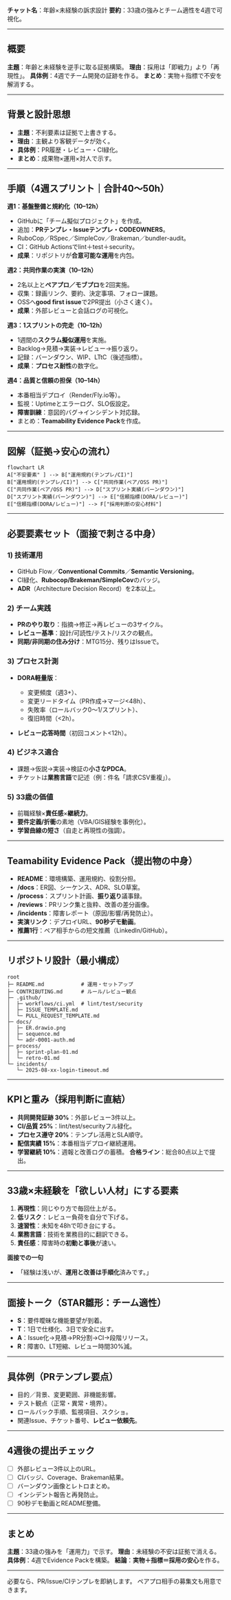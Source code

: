 **チャット名**：年齢×未経験の訴求設計
**要約**：33歳の強みとチーム適性を4週で可視化。

---

## 概要

**主題**：年齢と未経験を逆手に取る証拠構築。
**理由**：採用は「即戦力」より「再現性」。
**具体例**：4週でチーム開発の証跡を作る。
**まとめ**：実物＋指標で不安を解消する。

---

## 背景と設計思想

* **主題**：不利要素は証拠で上書きする。
* **理由**：主観より客観データが効く。
* **具体例**：PR履歴・レビュー・CI緑化。
* **まとめ**：成果物×運用×対人で示す。

---

## 手順（4週スプリント｜合計40〜50h）

**週1：基盤整備と規約化（10–12h）**

* GitHubに「チーム擬似プロジェクト」を作成。
* 追加：**PRテンプレ・Issueテンプレ・CODEOWNERS**。
* RuboCop／RSpec／SimpleCov／Brakeman／bundler-audit。
* CI：GitHub Actionsでlint＋test＋security。
* **成果**：リポジトリが**合意可能な運用**を内包。

**週2：共同作業の実演（10–12h）**

* 2名以上と**ペアプロ／モブプロ**を2回実施。
* 収集：録画リンク、要約、決定事項、フォロー課題。
* OSSへ**good first issue**で2PR提出（小さく速く）。
* **成果**：外部レビューと会話ログの可視化。

**週3：1スプリントの完走（10–12h）**

* 1週間の**スクラム擬似運用**を実施。
* Backlog→見積→実装→レビュー→振り返り。
* 記録：バーンダウン、WIP、LTtC（後述指標）。
* **成果**：**プロセス耐性**の数字化。

**週4：品質と信頼の担保（10–14h）**

* 本番相当デプロイ（Render/Fly.io等）。
* 監視：Uptimeとエラーログ、SLO仮設定。
* **障害訓練**：意図的バグ→インシデント対応録。
* まとめ：**Teamability Evidence Pack**を作成。

---

## 図解（証拠→安心の流れ）

```mermaid
flowchart LR
A["不安要素" ] --> B["運用規約(テンプレ/CI)"]
B["運用規約(テンプレ/CI)"] --> C["共同作業(ペア/OSS PR)"]
C["共同作業(ペア/OSS PR)"] --> D["スプリント実績(バーンダウン)"]
D["スプリント実績(バーンダウン)"] --> E["信頼指標(DORA/レビュー)"]
E["信頼指標(DORA/レビュー)"] --> F["採用判断の安心材料"]
```

---

## 必要要素セット（面接で刺さる中身）

### 1) **技術運用**

* GitHub Flow／**Conventional Commits**／**Semantic Versioning**。
* CI緑化、**Rubocop/Brakeman/SimpleCov**のバッジ。
* **ADR**（Architecture Decision Record）を2本以上。

### 2) **チーム実践**

* **PRのやり取り**：指摘→修正→再レビューの3サイクル。
* **レビュー基準**：設計/可読性/テスト/リスクの観点。
* **同期/非同期の住み分け**：MTG15分、残りはIssueで。

### 3) **プロセス計測**

* **DORA軽量版**：

  * 変更頻度（週3+）、
  * 変更リードタイム（PR作成→マージ<48h）、
  * 失敗率（ロールバック0〜1/スプリント）、
  * 復旧時間（<2h）。
* **レビュー応答時間**（初回コメント<12h）。

### 4) **ビジネス適合**

* 課題→仮説→実装→検証の**小さなPDCA**。
* チケットは**業務言語**で記述（例：件名「請求CSV重複」）。

### 5) **33歳の価値**

* 前職経験×**責任感**×**継続力**。
* **要件定義/折衝**の素地（VBA/GIS経験を事例化）。
* **学習曲線の短さ**（自走と再現性の強調）。

---

## Teamability Evidence Pack（提出物の中身）

* **README**：環境構築、運用規約、役割分担。
* **/docs**：ER図、シーケンス、ADR、SLO草案。
* **/process**：スプリント計画、**振り返り**議事録。
* **/reviews**：PRリンク集と抜粋、改善の差分画像。
* **/incidents**：障害レポート（原因/影響/再発防止）。
* **実演リンク**：デプロイURL、**90秒デモ動画**。
* **推薦1行**：ペア相手からの短文推薦（LinkedIn/GitHub）。

---

## リポジトリ設計（最小構成）

```
root
├─ README.md            # 運用・セットアップ
├─ CONTRIBUTING.md      # ルール/レビュー観点
├─ .github/
│  ├─ workflows/ci.yml  # lint/test/security
│  ├─ ISSUE_TEMPLATE.md
│  └─ PULL_REQUEST_TEMPLATE.md
├─ docs/
│  ├─ ER.drawio.png
│  ├─ sequence.md
│  └─ adr-0001-auth.md
├─ process/
│  ├─ sprint-plan-01.md
│  └─ retro-01.md
└─ incidents/
   └─ 2025-08-xx-login-timeout.md
```

---

## KPIと重み（採用判断に直結）

* **共同開発証跡 30%**：外部レビュー3件以上。
* **CI/品質 25%**：lint/test/securityフル緑化。
* **プロセス遵守 20%**：テンプレ活用とSLA順守。
* **配信実績 15%**：本番相当デプロイ継続運用。
* **学習継続 10%**：週報と改善ログの蓄積。
  **合格ライン**：総合80点以上で提出。

---

## 33歳×未経験を「欲しい人材」にする要素

1. **再現性**：同じやり方で毎回仕上がる。
2. **低リスク**：レビュー負荷を自分で下げる。
3. **速習性**：未知を48hで叩き台にする。
4. **業務言語**：技術を業務目的に翻訳できる。
5. **責任感**：障害時の**初動と事後**が速い。

**面接での一句**

* 「経験は浅いが、**運用と改善は手順化**済みです。」

---

## 面接トーク（STAR雛形：チーム適性）

* **S**：要件曖昧な機能要望が到着。
* **T**：1日で仕様化、3日で安全に出す。
* **A**：Issue化→見積→PR分割→CI→段階リリース。
* **R**：障害0、LT短縮、レビュー時間30%減。

---

## 具体例（PRテンプレ要点）

* 目的／背景、変更範囲、非機能影響。
* テスト観点（正常・異常・境界）。
* ロールバック手順、監視項目、スクショ。
* 関連Issue、チケット番号、**レビュー依頼先**。

---

## 4週後の提出チェック

* [ ] 外部レビュー3件以上のURL。
* [ ] CIバッジ、Coverage、Brakeman結果。
* [ ] バーンダウン画像とレトロまとめ。
* [ ] インシデント報告と再発防止。
* [ ] 90秒デモ動画とREADME整備。

---

## まとめ

**主題**：33歳の強みを「運用力」で示す。
**理由**：未経験の不安は証拠で消える。
**具体例**：4週でEvidence Packを構築。
**結論**：**実物＋指標＝採用の安心**を作る。

---

必要なら、PR/Issue/CIテンプレを即納します。
ペアプロ相手の募集文も用意できます。

